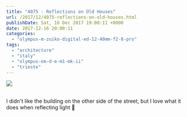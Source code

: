```yaml
---
title: "4075 - Reflections on Old Houses"
url: /2017/12/4075-reflections-on-old-houses.html
publishDate: Sat, 16 Dec 2017 19:00:11 +0000
date: 2017-12-16 20:00:11
categories: 
  - "olympus-m-zuiko-digital-ed-12-40mm-f2-8-pro"
tags: 
  - "architecture"
  - "italy"
  - "olympus-om-d-e-m1-mk-ii"
  - "trieste"
---
```

<div class="container">
<div class="center"><a target="_blank" href="https://d25zfm9zpd7gm5.cloudfront.net/1200x1200/2017/20170525_193114_lr.jpg"><img class="webfeedsFeaturedVisual" src="https://d25zfm9zpd7gm5.cloudfront.net/0600x0600/2017/20170525_193114_lr.jpg" /></a></div>
</div>
<br />

I didn't like the building on the other side of the street, but I love what it does when reflecting light 🙂
